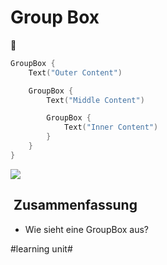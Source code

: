 # Group Box
🔲
```swift
GroupBox {
    Text("Outer Content")

    GroupBox {
        Text("Middle Content")

        GroupBox {
            Text("Inner Content")
        }
    }
}
```


![][image-1]

##  Zusammenfassung
- Wie sieht eine GroupBox aus?

[image-1]:	assets/how-to-group-views-visually-using-groupbox-3.png

#learning unit#